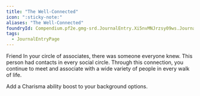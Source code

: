 ```yaml
---
title: "The Well-Connected"
icon: ":sticky-note:"
aliases: "The Well-Connected"
foundryId: Compendium.pf2e.gmg-srd.JournalEntry.Xi5nvMNJrzsy09ws.JournalEntryPage.CApqk7oQ6yMNSMXt
tags:
  - JournalEntryPage
---
```

Friend In your circle of associates, there was someone everyone knew. This person had contacts in every social circle. Through this connection, you continue to meet and associate with a wide variety of people in every walk of life.

Add a Charisma ability boost to your background options.